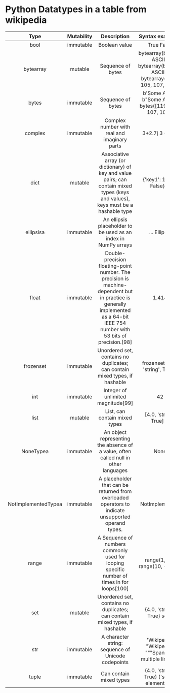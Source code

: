 # Python Datatypes in a table from wikipedia

|         Type        | Mutability |                                                                                   Description                                                                                  |                                  Syntax examples                                  |
|:-------------------:|:----------:|:------------------------------------------------------------------------------------------------------------------------------------------------------------------------------:|:---------------------------------------------------------------------------------:|
| bool                | immutable  | Boolean value                                                                                                                                                                  | True False                                                                        |
| bytearray           | mutable    | Sequence of bytes                                                                                                                                                              | bytearray(b'Some ASCII') bytearray(b"Some ASCII") bytearray([119, 105, 107, 105]) |
| bytes               | immutable  | Sequence of bytes                                                                                                                                                              | b'Some ASCII' b"Some ASCII" bytes([119, 105, 107, 105])                           |
| complex             | immutable  | Complex number with real and imaginary parts                                                                                                                                   | 3+2.7j 3 + 2.7j                                                                   |
| dict                | mutable    | Associative array (or dictionary) of key and value pairs; can contain mixed types (keys and values), keys must be a hashable type                                              | {'key1': 1.0, 3: False} {}                                                        |
| ellipsisa           | immutable  | An ellipsis placeholder to be used as an index in NumPy arrays                                                                                                                 | ... Ellipsis                                                                      |
| float               | immutable  | Double-precision floating-point number. The precision is machine-dependent but in practice is generally implemented as a 64-bit IEEE 754 number with 53 bits of precision.[98] | 1.414                                                                             |
| frozenset           | immutable  | Unordered set, contains no duplicates; can contain mixed types, if hashable                                                                                                    | frozenset([4.0, 'string', True])                                                  |
| int                 | immutable  | Integer of unlimited magnitude[99]                                                                                                                                             | 42                                                                                |
| list                | mutable    | List, can contain mixed types                                                                                                                                                  | [4.0, 'string', True] []                                                          |
| NoneTypea           | immutable  | An object representing the absence of a value, often called null in other languages                                                                                            | None                                                                              |
| NotImplementedTypea | immutable  | A placeholder that can be returned from overloaded operators to indicate unsupported operand types.                                                                            | NotImplemented                                                                    |
| range               | immutable  | A Sequence of numbers commonly used for looping specific number of times in for loops[100]                                                                                     | range(1, 10) range(10, -5, -2)                                                    |
| set                 | mutable    | Unordered set, contains no duplicates; can contain mixed types, if hashable                                                                                                    | {4.0, 'string', True} set()                                                       |
| str                 | immutable  | A character string: sequence of Unicode codepoints                                                                                                                             | 'Wikipedia' "Wikipedia"  """Spanning multiple lines"""                            |
| tuple               | immutable  | Can contain mixed types                                                                                                                                                        | (4.0, 'string', True) ('single element',) ()                                      |
